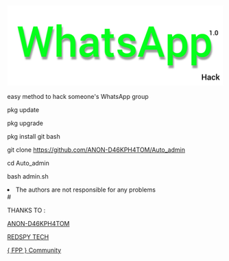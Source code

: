 <img src="https://github.com/ANON-D46KPH4TOM/Auto_admin/blob/main/.img/InShot_20220601_161242746.jpg" alt="fpp_community , auto Admin WhatsApp">
<p>easy method to hack someone's WhatsApp group</p>

pkg update

pkg upgrade

pkg install git bash

git clone https://github.com/ANON-D46KPH4TOM/Auto_admin

cd Auto_admin

bash admin.sh

<li>The authors are not responsible for any problems</li>
#
<p>THANKS TO :</p>

<a href="https://github.com/ANON-D46KPH4TOM">ANON-D46KPH4TOM</a>

<a href="https://youtube.com/c/REDSPYTECH">REDSPY TECH</a>

<a href="https://t.me/fpp_community">{ FPP } Community </a>
